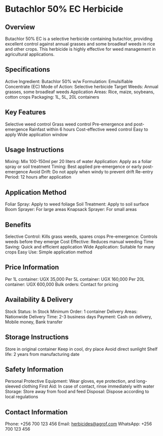 # Butachlor 50% EC Herbicide

## Overview
Butachlor 50% EC is a selective herbicide containing butachlor, providing excellent control against annual grasses and some broadleaf weeds in rice and other crops. This herbicide is highly effective for weed management in agricultural applications.

## Specifications
Active Ingredient: Butachlor 50% w/w
Formulation: Emulsifiable Concentrate (EC)
Mode of Action: Selective herbicide
Target Weeds: Annual grasses, some broadleaf weeds
Application Areas: Rice, maize, soybeans, cotton crops
Packaging: 1L, 5L, 20L containers

## Key Features
Selective weed control
Grass weed control
Pre-emergence and post-emergence
Rainfast within 6 hours
Cost-effective weed control
Easy to apply
Wide application window

## Usage Instructions
Mixing: Mix 100-150ml per 20 liters of water
Application: Apply as a foliar spray or soil treatment
Timing: Best applied pre-emergence or early post-emergence
Avoid Drift: Do not apply when windy to prevent drift
Re-entry Period: 12 hours after application

## Application Method
Foliar Spray: Apply to weed foliage
Soil Treatment: Apply to soil surface
Boom Sprayer: For large areas
Knapsack Sprayer: For small areas

## Benefits
Selective Control: Kills grass weeds, spares crops
Pre-emergence: Controls weeds before they emerge
Cost Effective: Reduces manual weeding
Time Saving: Quick and efficient application
Wide Application: Suitable for many crops
Easy Use: Simple application method

## Price Information
Per 1L container: UGX 35,000
Per 5L container: UGX 160,000
Per 20L container: UGX 600,000
Bulk orders: Contact for pricing

## Availability & Delivery
Stock Status: In Stock
Minimum Order: 1 container
Delivery Areas: Nationwide
Delivery Time: 2-3 business days
Payment: Cash on delivery, Mobile money, Bank transfer

## Storage Instructions
Store in original container
Keep in cool, dry place
Avoid direct sunlight
Shelf life: 2 years from manufacturing date

## Safety Information
Personal Protective Equipment: Wear gloves, eye protection, and long-sleeved clothing
First Aid: In case of contact, rinse immediately with water
Storage: Store away from food and feed
Disposal: Dispose according to local regulations

## Contact Information
Phone: +256 700 123 456
Email: herbicides@agrof.com
WhatsApp: +256 700 123 456
